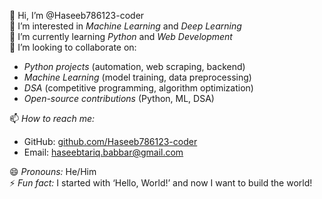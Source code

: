 👋 Hi, I’m @Haseeb786123-coder  
👀 I’m interested in *Machine Learning* and *Deep Learning*  
🌱 I’m currently learning *Python* and *Web Development*  
💞 I’m looking to collaborate on:  
   - *Python projects* (automation, web scraping, backend)  
   - *Machine Learning* (model training, data preprocessing)  
   - *DSA* (competitive programming, algorithm optimization)  
   - *Open-source contributions* (Python, ML, DSA)  

📫 *How to reach me:*  
   - GitHub: [github.com/Haseeb786123-coder](https://github.com/Haseeb786123-coder)  
   - Email: haseebtariq.babbar@gmail.com  

😄 *Pronouns:* He/Him  
⚡ *Fun fact:* I started with ‘Hello, World!’ and now I want to build the world!

<!---
Haseeb786123-coder/Haseeb786123-coder is a ✨ special ✨ repository because its `README.md` (this file) appears on your GitHub profile.
You can click the Preview link to take a look at your changes.
--->
